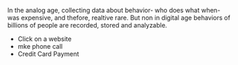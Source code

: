 In the analog age, collecting data about behavior- who does what when- was expensive, and thefore, realtive rare. 
But non in digital age behaviors of billions of people are recorded, stored and analyzable.
* Click on a website
* mke phone call
* Credit Card Payment